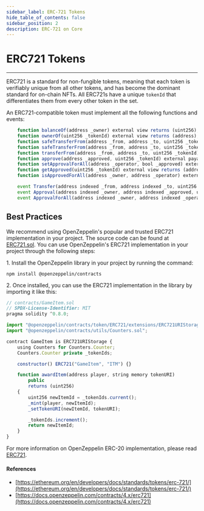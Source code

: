 ```yaml
---
sidebar_label: ERC-721 Tokens
hide_table_of_contents: false
sidebar_position: 2
description: ERC-721 on Core
---
```


# ERC721 Tokens
---

ERC721 is a standard for non-fungible tokens, meaning that each token is verifiably unique from all other tokens, and has become the dominant standard for on-chain NFTs. All ERC721s have a unique `tokenId` that differentiates them from every other token in the set.

An ERC721-compatible token must implement all the following functions and events:

```javascript
    function balanceOf(address _owner) external view returns (uint256);
    function ownerOf(uint256 _tokenId) external view returns (address);
    function safeTransferFrom(address _from, address _to, uint256 _tokenId, bytes data) external payable;
    function safeTransferFrom(address _from, address _to, uint256 _tokenId) external payable;
    function transferFrom(address _from, address _to, uint256 _tokenId) external payable;
    function approve(address _approved, uint256 _tokenId) external payable;
    function setApprovalForAll(address _operator, bool _approved) external;
    function getApproved(uint256 _tokenId) external view returns (address);
    function isApprovedForAll(address _owner, address _operator) external view returns (bool);
```

```javascript
    event Transfer(address indexed _from, address indexed _to, uint256 indexed _tokenId);
    event Approval(address indexed _owner, address indexed _approved, uint256 indexed _tokenId);
    event ApprovalForAll(address indexed _owner, address indexed _operator, bool _approved);
```

## Best Practices

We recommend using OpenZeppelin's popular and trusted ERC721 implementation in your project. The source code can be found at[ ERC721.sol](https://github.com/OpenZeppelin/openzeppelin-contracts/blob/master/contracts/token/ERC721/ERC721.sol). You can use OpenZeppelin's ERC721 implementation in your project through the following steps:

1\. Install the OpenZeppelin library in your project by running the command:

`npm install @openzeppelin/contracts`

2\. Once installed, you can use the ERC721 implementation in the library by importing it like this:

```javascript
// contracts/GameItem.sol
// SPDX-License-Identifier: MIT
pragma solidity ^0.8.0;

import "@openzeppelin/contracts/token/ERC721/extensions/ERC721URIStorage.sol";
import "@openzeppelin/contracts/utils/Counters.sol";

contract GameItem is ERC721URIStorage {
    using Counters for Counters.Counter;
    Counters.Counter private _tokenIds;

    constructor() ERC721("GameItem", "ITM") {}

    function awardItem(address player, string memory tokenURI)
        public
        returns (uint256)
    {
        uint256 newItemId = _tokenIds.current();
        _mint(player, newItemId);
        _setTokenURI(newItemId, tokenURI);

        _tokenIds.increment();
        return newItemId;
    }
}
```

For more information on OpenZeppelin ERC-20 implementation, please read[ ERC721](https://docs.openzeppelin.com/contracts/4.x/erc721).

#### References

* [https://ethereum.org/en/developers/docs/standards/tokens/erc-721/](https://ethereum.org/en/developers/docs/standards/tokens/erc-721/)
* [https://docs.openzeppelin.com/contracts/4.x/erc721](https://docs.openzeppelin.com/contracts/4.x/erc721)
